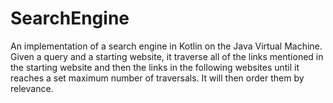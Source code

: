 # SearchEngine
An implementation of a search engine in Kotlin on the Java Virtual Machine.  Given a query and a starting website, it traverse all of the links mentioned in the starting website and then the links in the following websites until it reaches a set maximum number of traversals. It will then order them by relevance. 
